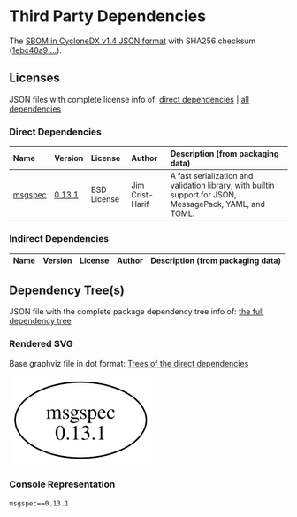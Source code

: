 # Third Party Dependencies

<!--[[[fill sbom_sha256()]]]-->
The [SBOM in CycloneDX v1.4 JSON format](https://git.sr.ht/~sthagen/vitriini/blob/default/sbom/cdx.json) with SHA256 checksum ([1ebc48a9 ...](https://git.sr.ht/~sthagen/vitriini/blob/default/sbom/cdx.json.sha256 "sha256:1ebc48a9cc3d08c5c80e615edd9516aec58e02655fb2885801c9ae7555b83d23")).
<!--[[[end]]] (checksum: c2510617d28e71675f671881a27412da)-->
## Licenses 

JSON files with complete license info of: [direct dependencies](direct-dependency-licenses.json) | [all dependencies](all-dependency-licenses.json)

### Direct Dependencies

<!--[[[fill direct_dependencies_table()]]]-->
| Name                                        | Version                                            | License     | Author          | Description (from packaging data)                                                                        |
|:--------------------------------------------|:---------------------------------------------------|:------------|:----------------|:---------------------------------------------------------------------------------------------------------|
| [msgspec](https://jcristharif.com/msgspec/) | [0.13.1](https://pypi.org/project/msgspec/0.13.1/) | BSD License | Jim Crist-Harif | A fast serialization and validation library, with builtin support for JSON, MessagePack, YAML, and TOML. |
<!--[[[end]]] (checksum: e0c66936f8b9040590a14b4335ae92ac)-->

### Indirect Dependencies

<!--[[[fill indirect_dependencies_table()]]]-->
| Name | Version | License | Author | Description (from packaging data) |
|:-----|:--------|:--------|:-------|:----------------------------------|
<!--[[[end]]] (checksum: 8a87b89207db0be2864af66f9266660c)-->

## Dependency Tree(s)

JSON file with the complete package dependency tree info of: [the full dependency tree](package-dependency-tree.json)

### Rendered SVG

Base graphviz file in dot format: [Trees of the direct dependencies](package-dependency-tree.dot.txt)

<img src="./package-dependency-tree.svg" alt="Trees of the direct dependencies" title="Trees of the direct dependencies"/>

### Console Representation

<!--[[[fill dependency_tree_console_text()]]]-->
````console
msgspec==0.13.1
````
<!--[[[end]]] (checksum: 99e6c49c7a68e06e4e32234d7c0d982b)-->
